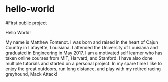 # hello-world
#First public project

Hello World!

My name is Matthew Fontenot. I was born and raised in the heart of Cajun Country in Lafayette, Louisiana. I attended the University of Louisiana and graduated in Engineering in May 2017. I am a motivated self learner who has taken online courses from MIT, Harvard, and Stanford. I have also done multiple tutorials and started on a personal project. In my spare time I like to enjoy the great outdoors, run long distance, and play with my retired racing greyhound, Mack Attack!

